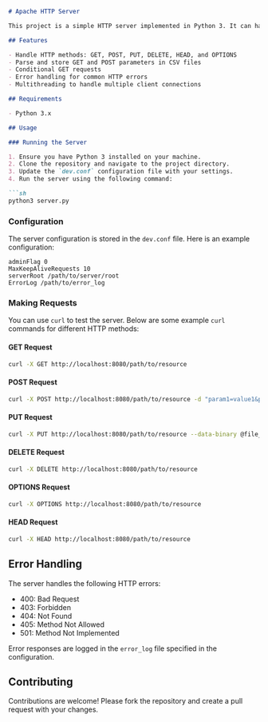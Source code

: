 ```markdown
# Apache HTTP Server

This project is a simple HTTP server implemented in Python 3. It can handle various HTTP methods such as GET, POST, PUT, DELETE, HEAD, and OPTIONS. The server supports conditional GET requests and logs errors.

## Features

- Handle HTTP methods: GET, POST, PUT, DELETE, HEAD, and OPTIONS
- Parse and store GET and POST parameters in CSV files
- Conditional GET requests
- Error handling for common HTTP errors
- Multithreading to handle multiple client connections

## Requirements

- Python 3.x

## Usage

### Running the Server

1. Ensure you have Python 3 installed on your machine.
2. Clone the repository and navigate to the project directory.
3. Update the `dev.conf` configuration file with your settings.
4. Run the server using the following command:

```sh
python3 server.py
```

### Configuration

The server configuration is stored in the `dev.conf` file. Here is an example configuration:

```
adminFlag 0
MaxKeepAliveRequests 10
serverRoot /path/to/server/root
ErrorLog /path/to/error_log
```

### Making Requests

You can use `curl` to test the server. Below are some example `curl` commands for different HTTP methods:

#### GET Request

```sh
curl -X GET http://localhost:8080/path/to/resource
```

#### POST Request

```sh
curl -X POST http://localhost:8080/path/to/resource -d "param1=value1&param2=value2"
```

#### PUT Request

```sh
curl -X PUT http://localhost:8080/path/to/resource --data-binary @file_to_upload.txt
```

#### DELETE Request

```sh
curl -X DELETE http://localhost:8080/path/to/resource
```

#### OPTIONS Request

```sh
curl -X OPTIONS http://localhost:8080/path/to/resource
```

#### HEAD Request

```sh
curl -X HEAD http://localhost:8080/path/to/resource
```

## Error Handling

The server handles the following HTTP errors:
- 400: Bad Request
- 403: Forbidden
- 404: Not Found
- 405: Method Not Allowed
- 501: Method Not Implemented

Error responses are logged in the `error_log` file specified in the configuration.

## Contributing

Contributions are welcome! Please fork the repository and create a pull request with your changes.
